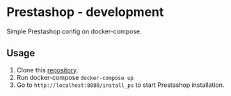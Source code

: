# Prestashop - development
Simple Prestashop config on docker-compose.

## Usage
1. Clone this [repository](https://github.com/typeWolffo/Prestashop.git "Prestashop config").
2. Run docker-compose `docker-compose up`
3. Go to `http://localhost:8080/install_ps` to start Prestashop installation.
